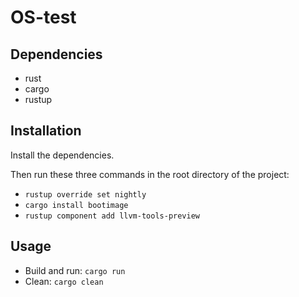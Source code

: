 # OS-test

## Dependencies
- rust
- cargo
- rustup

## Installation
Install the dependencies.

Then run these three commands in the root directory of the project:
- `rustup override set nightly`
- `cargo install bootimage`
- `rustup component add llvm-tools-preview`

## Usage
- Build and run: `cargo run`
- Clean: `cargo clean`
